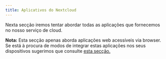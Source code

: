 ```yaml
---
title: Aplicativos do Nextcloud
---
```


Nexta secção iremos tentar abordar todas as aplicações que fornecemos no nosso serviço de cloud.

**Nota:**
Esta secção apenas aborda aplicações web acessíveis via browser. Se está à procura de modos de integrar estas aplicações nos seus dispositivos sugerimos que consulte [esta secção.](https://howto.disroot.org/nextcloud/sync-with-your-cloud)
